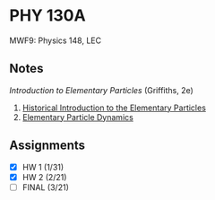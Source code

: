 # PHY 130A
MWF9: Physics 148, LEC
## Notes
*Introduction to Elementary Particles* (Griffiths, 2e)
1. [Historical Introduction to the Elementary Particles](../notes/intro-particle.md)
2. [Elementary Particle Dynamics](../notes/elementary-particle-dynamics.md)
## Assignments
- [x] HW 1 (1/31)
- [x] HW 2 (2/21)
- [ ] FINAL (3/21)